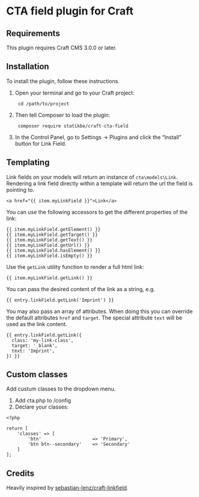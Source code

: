 # CTA field plugin for Craft

## Requirements

This plugin requires Craft CMS 3.0.0 or later.

## Installation

To install the plugin, follow these instructions.

1. Open your terminal and go to your Craft project:

        cd /path/to/project

2. Then tell Composer to load the plugin:

        composer require statikbe/craft-cta-field

3. In the Control Panel, go to Settings → Plugins and click the “Install” button for Link Field.

## Templating

Link fields on your models will return an instance of `cta\models\Link`. Rendering a link
field directly within a template will return the url the field is pointing to.

```
<a href="{{ item.myLinkField }}">Link</a>
```

You can use the following accessors to get the different properties of the link:

```
{{ item.myLinkField.getElement() }}
{{ item.myLinkField.getTarget() }}
{{ item.myLinkField.getText() }}
{{ item.myLinkField.getUrl() }}
{{ item.myLinkField.hasElement() }}
{{ item.myLinkField.isEmpty() }}
```

Use the `getLink` utility function to render a full html link:

```
{{ item.myLinkField.getLink() }}
```

You can pass the desired content of the link as a string, e.g.
```
{{ entry.linkField.getLink('Imprint') }}
```

You may also pass an array of attributes. When doing this you can override
the default attributes `href` and `target`. The special attribute `text`
will be used as the link content.
```
{{ entry.linkField.getLink({
  class: 'my-link-class',
  target: '_blank',
  text: 'Imprint',
}) }}
```

## Custom classes
Add custum classes to the dropdown menu.

1. Add cta.php to /config
2. Declare your classes:
```
<?php

return [
    'classes' => [
        'btn'                   => 'Primary',
        'btn btn--secondary'    => 'Secondary'
    ]
];
```


## Credits

Heavily inspired by [sebastian-lenz/craft-linkfield](https://github.com/sebastian-lenz/craft-linkfield/blob/master/README.md).
